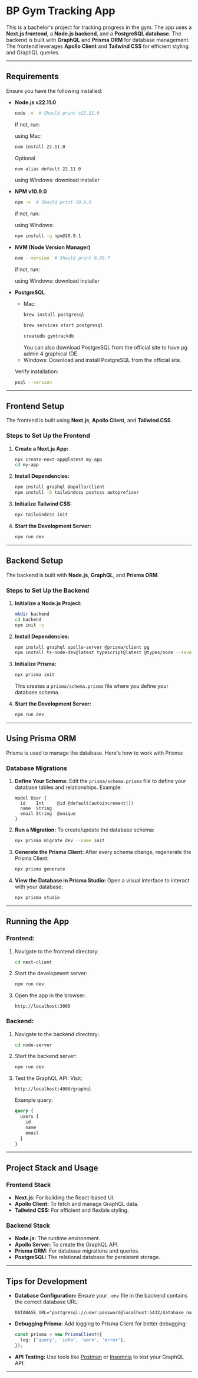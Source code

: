 # BP Gym Tracking App

This is a bachelor's project for tracking progress in the gym. The app uses a **Next.js frontend**, a **Node.js backend**, and a **PostgreSQL database**. The backend is built with **GraphQL** and **Prisma ORM** for database management. The frontend leverages **Apollo Client** and **Tailwind CSS** for efficient styling and GraphQL queries.

---

## **Requirements**
Ensure you have the following installed:

- **Node.js v22.11.0**
  ```bash
  node -v  # Should print v22.11.0
  ```
  If not, run:
  
  using Mac:
  ```bash
  nvm install 22.11.0
  ```
  Optional
  ```bash
  nvm alias default 22.11.0
  ```

  using Windows:
  download installer

- **NPM v10.9.0**
  ```bash
  npm -v  # Should print 10.9.0
  ```
  if not, run:

  using Windows:
  ```bash
  npm install -g npm@10.9.1
  ```

- **NVM (Node Version Manager)**
  ```bash
  nvm --version  # Should print 0.39.7
  ```
  if not, run:

  using Windows:
  download installer

- **PostgreSQL**
  - Mac:
    ```bash
    brew install postgresql
    ```
    ```bash
    brew services start postgresql
    ```
    ```bash
    createdb gymtrackdb
    ```
    You can also download PostgreSQL from the official site to have pg admin 4 graphical IDE.
  - Windows:
    Download and install PostgreSQL from the official site.

  Verify installation:
  ```bash
  psql --version
  ```

---

## **Frontend Setup**

The frontend is built using **Next.js**, **Apollo Client**, and **Tailwind CSS**.

### **Steps to Set Up the Frontend**

1. **Create a Next.js App:**
   ```bash
   npx create-next-app@latest my-app
   cd my-app
   ```

2. **Install Dependencies:**
   ```bash
   npm install graphql @apollo/client
   npm install -D tailwindcss postcss autoprefixer
   ```

3. **Initialize Tailwind CSS:**
   ```bash
   npx tailwindcss init
   ```

4. **Start the Development Server:**
   ```bash
   npm run dev
   ```

---

## **Backend Setup**

The backend is built with **Node.js**, **GraphQL**, and **Prisma ORM**.

### **Steps to Set Up the Backend**

1. **Initialize a Node.js Project:**
   ```bash
   mkdir backend
   cd backend
   npm init -y
   ```

2. **Install Dependencies:**
   ```bash
   npm install graphql apollo-server @prisma/client pg
   npm install ts-node-dev@latest typescript@latest @types/node --save-dev
   ```

3. **Initialize Prisma:**
   ```bash
   npx prisma init
   ```

   This creates a `prisma/schema.prisma` file where you define your database schema.

4. **Start the Development Server:**
   ```bash
   npm run dev
   ```

---

## **Using Prisma ORM**

Prisma is used to manage the database. Here's how to work with Prisma:

### **Database Migrations**

1. **Define Your Schema:**
   Edit the `prisma/schema.prisma` file to define your database tables and relationships. Example:
   ```prisma
   model User {
     id    Int     @id @default(autoincrement())
     name  String
     email String  @unique
   }
   ```

2. **Run a Migration:**
   To create/update the database schema:
   ```bash
   npx prisma migrate dev --name init
   ```

3. **Generate the Prisma Client:**
   After every schema change, regenerate the Prisma Client:
   ```bash
   npx prisma generate
   ```

4. **View the Database in Prisma Studio:**
   Open a visual interface to interact with your database:
   ```bash
   npx prisma studio
   ```

---

## **Running the App**

### **Frontend:**
1. Navigate to the frontend directory:
   ```bash
   cd next-client
   ```

2. Start the development server:
   ```bash
   npm run dev
   ```

3. Open the app in the browser:
   ```
   http://localhost:3000
   ```

### **Backend:**
1. Navigate to the backend directory:
   ```bash
   cd node-server
   ```

2. Start the backend server:
   ```bash
   npm run dev
   ```

3. Test the GraphQL API:
   Visit:
   ```
   http://localhost:4000/graphql
   ```

   Example query:
   ```graphql
   query {
     users {
       id
       name
       email
     }
   }
   ```

---

## **Project Stack and Usage**

### **Frontend Stack**
- **Next.js:** For building the React-based UI.
- **Apollo Client:** To fetch and manage GraphQL data.
- **Tailwind CSS:** For efficient and flexible styling.

### **Backend Stack**
- **Node.js:** The runtime environment.
- **Apollo Server:** To create the GraphQL API.
- **Prisma ORM:** For database migrations and queries.
- **PostgreSQL:** The relational database for persistent storage.

---

## **Tips for Development**
- **Database Configuration:**
  Ensure your `.env` file in the backend contains the correct database URL:
  ```dotenv
  DATABASE_URL="postgresql://user:password@localhost:5432/database_name"
  ```

- **Debugging Prisma:**
  Add logging to Prisma Client for better debugging:
  ```typescript
  const prisma = new PrismaClient({
    log: ['query', 'info', 'warn', 'error'],
  });
  ```

- **API Testing:**
  Use tools like [Postman](https://www.postman.com/) or [Insomnia](https://insomnia.rest/) to test your GraphQL API.

---